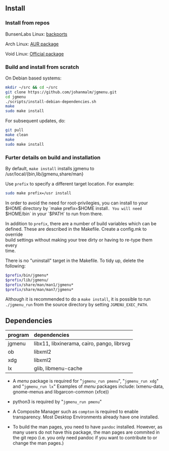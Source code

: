 Install
-------

### Install from repos

BunsenLabs Linux: [backports](http://eu.pkg.bunsenlabs.org/debian/pool/main/j/jgmenu/)  

Arch Linux: [AUR package](https://aur.archlinux.org/packages/jgmenu/)  

Void Linux: [Official package](https://github.com/voidlinux/void-packages/blob/master/srcpkgs/jgmenu/template)  

### Build and install from scratch

On Debian based systems:

```bash
mkdir ~/src && cd ~/src
git clone https://github.com/johanmalm/jgmenu.git
cd jgmenu
./scripts/install-debian-dependencies.sh
make
sudo make install
```

For subsequent updates, do:

```bash
git pull
make clean
make
sudo make install
```

### Furter details on build and installation

By default, `make install` installs jgmenu to  
/usr/local/{bin,lib/jgmenu,share/man}  

Use `prefix` to specify a different target location. For example: 

```bash
sudo make prefix=/usr install
```

In order to avoid the need for root-privilegies, you can install to your $HOME  
directory by `make prefix=$HOME install`. You will need `$HOME/bin` in your  
`$PATH` to run from there.  

In addition to `prefix`, there are a number of build variables which can be  
defined. These are described in the Makefile. Create a config.mk to override  
build settings without making your tree dirty or having to re-type them every  
time. 

There is no "uninstall" target in the Makefile. To tidy up, delete the
following:

```bash
$prefix/bin/jgmenu*
$prefix/lib/jgmenu/
$prefix/share/man/man1/jgmenu*
$prefix/share/man/man7/jgmenu*
```

Although it is recommended to do a `make install`, it is possible to run
`./jgmenu_run` from the source directory by setting `JGMENU_EXEC_PATH`.

Dependencies
------------

| program | dependencies                                |
| :---    | :---                                        |
| jgmenu  | libx11, libxinerama, cairo, pango, librsvg  |
| ob      | libxml2                                     |
| xdg     | libxml2                                     |
| lx      | glib, libmenu-cache                         |


  - A *menu* package  is required for "`jgmenu_run pmenu`",
    "`jgmenu_run xdg`" and "`jgmenu_run lx`"
    Examples of *menu* packages include: lxmenu-data, gnome-menus
    and libgarcon-common (xfce))

  - python3 is required by "`jgmenu_run pmenu`"

  - A Composite Manager such as `compton` is required to enable transparency.
    Most Desktop Environments already have one installed.

  - To build the man pages, you need to have `pandoc` installed. However, as
    many users do not have this package, the man pages are commited in the git
    repo (i.e. you only need pandoc if you want to contribute to or change the
    man pages.)

